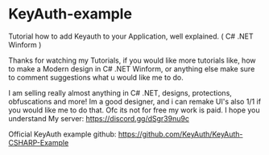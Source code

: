 # KeyAuth-example
Tutorial how to add Keyauth to your Application, well explained. ( C# .NET Winform )

Thanks for watching my Tutorials, if you would like more tutorials like, how to make a Modern design in C# .NET Winform, or anything else make sure to comment suggestions what u would like me to do.

I am selling really almost anything in C# .NET, designs, protections, obfuscations and more! Im a good designer, and i can remake UI's also 1/1 if you would like me to do that. Ofc its not for free my work is paid. I hope you understand
My server: https://discord.gg/dSgr39nu9c

Official KeyAuth example github: https://github.com/KeyAuth/KeyAuth-CSHARP-Example

